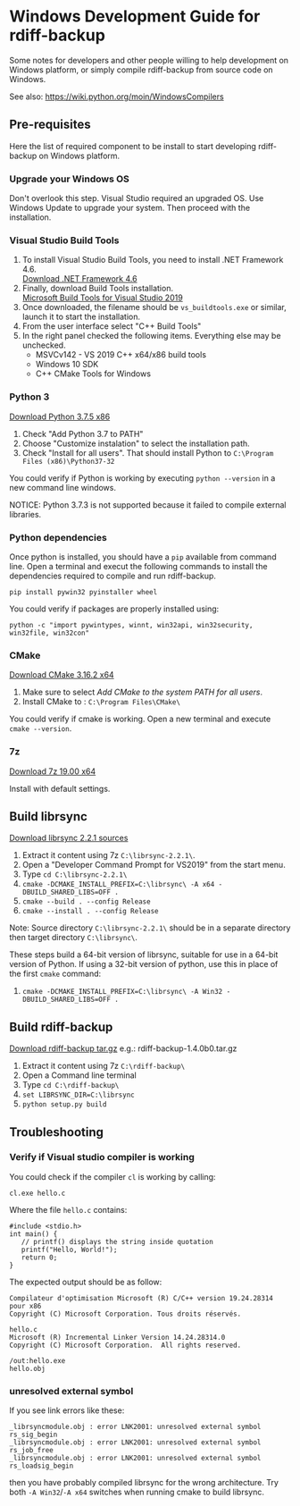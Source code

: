# Windows Development Guide for rdiff-backup

Some notes for developers and other people willing to help development on
Windows platform, or simply compile rdiff-backup from source code on Windows.

See also: https://wiki.python.org/moin/WindowsCompilers

## Pre-requisites

Here the list of required component to be install to start developing
rdiff-backup on Windows platform.

### Upgrade your Windows OS
Don't overlook this step. Visual Studio required an upgraded OS.
Use Windows Update to upgrade your system. Then proceed with the installation.

### Visual Studio Build Tools

1. To install Visual Studio Build Tools, you need to install .NET Framework 4.6.  
   [Download .NET Framework 4.6](https://www.microsoft.com/en-US/download/details.aspx?id=53344)
2. Finally, download Build Tools installation.  
   [Microsoft Build Tools for Visual Studio 2019](https://www.visualstudio.com/downloads/#build-tools-for-visual-studio-2019)
3. Once downloaded, the filename should be `vs_buildtools.exe` or similar, launch it to start the installation.
4. From the user interface select "C++ Build Tools"
5. In the right panel checked the following items. Everything else may be unchecked.
    * MSVCv142 - VS 2019 C++ x64/x86 build tools
    * Windows 10 SDK
    * C++ CMake Tools for Windows

### Python 3

[Download Python 3.7.5 x86](https://www.python.org/ftp/python/3.7.5/python-3.7.5.exe)

1. Check "Add Python 3.7 to PATH"
2. Choose "Customize instalation" to select the installation path.
3. Check "Install for all users". That should install Python to `C:\Program Files (x86)\Python37-32`

You could verify if Python is working by executing `python --version` in a new command line windows.

NOTICE: Python 3.7.3 is not supported because it failed to compile external libraries.

### Python dependencies

Once python is installed, you should have a `pip` available from command line.
Open a terminal and execut the following commands to install the dependencies required to compile and run rdiff-backup.

    pip install pywin32 pyinstaller wheel
    
You could verify if packages are properly installed using:

    python -c "import pywintypes, winnt, win32api, win32security, win32file, win32con"

### CMake

[Download CMake 3.16.2 x64](https://github.com/Kitware/CMake/releases/download/v3.16.2/cmake-3.16.2-win64-x64.msi)

1. Make sure to select *Add CMake to the system PATH for all users*.
2. Install CMake to : `C:\Program Files\CMake\`

You could verify if cmake is working. Open a new terminal and execute `cmake --version`.

### 7z

[Download 7z 19.00 x64](https://www.7-zip.org/a/7z1900-x64.exe)

Install with default settings.

## Build librsync

[Download librsync 2.2.1 sources](https://github.com/librsync/librsync/releases/download/v2.2.1/librsync-2.2.1.tar.gz)

1. Extract it content using 7z `C:\librsync-2.2.1\`.
2. Open a "Developer Command Prompt for VS2019" from the start menu.
3. Type `cd C:\librsync-2.2.1\` 
4. `cmake -DCMAKE_INSTALL_PREFIX=C:\librsync\ -A x64 -DBUILD_SHARED_LIBS=OFF .`
5. `cmake --build . --config Release`
6. `cmake --install . --config Release`

Note: Source directory `C:\librsync-2.2.1\` should be in a separate directory then target directory `C:\librsync\`.

These steps build a 64-bit version of librsync, suitable for use in a 64-bit version of Python. If using a 32-bit version
of python, use this in place of the first `cmake` command:

1. `cmake -DCMAKE_INSTALL_PREFIX=C:\librsync\ -A Win32 -DBUILD_SHARED_LIBS=OFF .`


## Build rdiff-backup

[Download rdiff-backup tar.gz](https://github.com/rdiff-backup/rdiff-backup/releases) e.g.: rdiff-backup-1.4.0b0.tar.gz

1. Extract it content using 7z `C:\rdiff-backup\`
2. Open a Command line terminal
3. Type `cd C:\rdiff-backup\`
4. `set LIBRSYNC_DIR=C:\librsync`
4. `python setup.py build`

## Troubleshooting

### Verify if Visual studio compiler is working

You could check if the compiler `cl` is working by calling:

    cl.exe hello.c

Where the file `hello.c` contains:

    #include <stdio.h>
    int main() {
       // printf() displays the string inside quotation
       printf("Hello, World!");
       return 0;
    }
    
The expected output should be as follow:

    Compilateur d'optimisation Microsoft (R) C/C++ version 19.24.28314 pour x86
    Copyright (C) Microsoft Corporation. Tous droits réservés.
    
    hello.c
    Microsoft (R) Incremental Linker Version 14.24.28314.0
    Copyright (C) Microsoft Corporation.  All rights reserved.
    
    /out:hello.exe
    hello.obj

### unresolved external symbol

If you see link errors like these:

    _librsyncmodule.obj : error LNK2001: unresolved external symbol rs_sig_begin
    _librsyncmodule.obj : error LNK2001: unresolved external symbol rs_job_free
    _librsyncmodule.obj : error LNK2001: unresolved external symbol rs_loadsig_begin

then you have probably compiled librsync for the wrong architecture. Try both `-A Win32`/`-A x64` switches when running
cmake to build librsync.
